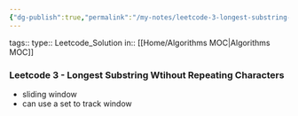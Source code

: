 ```yaml
---
{"dg-publish":true,"permalink":"/my-notes/leetcode-3-longest-substring-wtihout-repeating-characters/","created":"2024-10-19T13:25:25.997-05:00","updated":"2024-10-19T13:26:17.687-05:00"}
---
```



tags:: 
type:: Leetcode_Solution
in:: [[Home/Algorithms MOC\|Algorithms MOC]]

### Leetcode 3 - Longest Substring Wtihout Repeating Characters
- sliding window
- can use a set to track window

